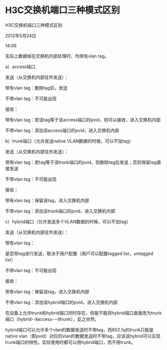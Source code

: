 # H3C交换机端口三种模式区别

H3C交换机端口三种模式区别

2012年5月24日

14:06

实际上数据帧在交换机内部处理时，均带有vlan tag。

a）access端口

发送（从交换机内部往外发送）：

带有vlan tag：删除tag后，发送

不带vlan tag：不可能出现

接收：

带有vlan tag：若该tag等于该access端口的pvid，则可以接收，进入交换机内部

不带vlan tag：添加该access端口的pvid，进入交换机内部

b）trunk端口（允许发送native VLAN数据的时候，可以不加tag）

发送（从交换机内部往外发送）：

带有vlan tag：若tag等于该trunk端口的pvid，则删除tag后发送；否则保留tag直接发送

不带vlan tag：不可能出现

接收：

带有vlan tag：保留该tag，进入交换机内部

不带vlan tag：添加该trunk端口的pvid，进入交换机内部

c）hybrid端口（允许发送多个VLAN数据的时候，可以不加tag）

发送（从交换机内部往外发送）：

带有vlan tag：

是否带tag进行发送，取决于用户配置（用户可以配置tagged list，untagged list）

不带vlan tag：不可能出现

接收：

带有vlan tag：保留该tag，进入交换机内部

不带vlan tag：添加该hybrid端口的pvid，进入交换机内部

在设备上允许trunk和hybrid端口同时存在，但是不能将hybrid端口直接改为trunk端口（hybrid--》access---》trunk），反之亦然。

hybrid端口可以允许多个vlan的数据发送时不带tag，而802.1q的trunk只能是native vlan（即pvid）对应的vlan的数据发送时不带tag，应该说hybrid可以实现trunk端口的特性。实际使用时都可以用hybrid端口，而不用trunk。